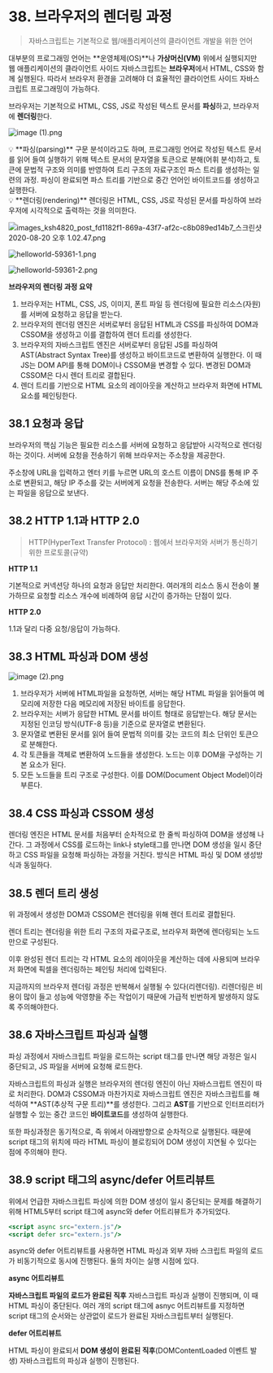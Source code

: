 # 38. 브라우저의 렌더링 과정

> 자바스크립트는 기본적으로 웹/애플리케이션의 클라이언트 개발을 위한 언어
> 

대부분의 프로그래밍 언어는 **운영체제(OS)**나 **가상머신(VM)** 위에서 실행되지만 웹 애플리케이션의 클라이언트 사이드 자바스크립트는 **브라우저**에서 HTML, CSS와 함께 실행된다. 따라서 브라우저 환경을 고려해야 더 효율적인 클라이언트 사이드 자바스크립트 프로그래밍이 가능하다.

브라우저는 기본적으로 HTML, CSS, JS로 작성된 텍스트 문서를 **파싱**하고, 브라우저에 **렌더링**한다.

![image (1).png](38%20%E1%84%87%E1%85%B3%E1%84%85%E1%85%A1%E1%84%8B%E1%85%AE%E1%84%8C%E1%85%A5%E1%84%8B%E1%85%B4%20%E1%84%85%E1%85%A6%E1%86%AB%E1%84%83%E1%85%A5%E1%84%85%E1%85%B5%E1%86%BC%20%E1%84%80%E1%85%AA%E1%84%8C%E1%85%A5%E1%86%BC%201cb01c119ebf40aeb2d4bdf35747c319/image_(1).png)

<aside>
💡 **파싱(parsing)**
구문 분석이라고도 하며, 프로그래밍 언어로 작성된 텍스트 문서를 읽어 들여 실행하기 위해 텍스트 문서의 문자열을 토큰으로 분해(어휘 분석)하고, 토큰에 문법적 구조와 의미를 반영하여 트리 구조의 자료구조인 파스 트리를 생성하는 일련의 과정.
파싱이 완료되면 파스 트리를 기반으로 중간 언어인 바이트코드를 생성하고 실행한다.

</aside>

<aside>
💡 **렌더링(rendering)**
렌더링은 HTML, CSS, JS로 작성된 문서를 파싱하여 브라우저에 시각적으로 출력하는 것을 의미한다.

</aside>

![images_ksh4820_post_fd1182f1-869a-43f7-af2c-c8b089ed14b7_스크린샷 2020-08-20 오후 1.02.47.png](Front-end%20Study%20f33158655d2342eb8200df51aede3108/JavaScript%20bcb0fd612b00495f9df74459139e6322/38%20%E1%84%87%E1%85%B3%E1%84%85%E1%85%A1%E1%84%8B%E1%85%AE%E1%84%8C%E1%85%A5%E1%84%8B%E1%85%B4%20%E1%84%85%E1%85%A6%E1%86%AB%E1%84%83%E1%85%A5%E1%84%85%E1%85%B5%E1%86%BC%20%E1%84%80%E1%85%AA%E1%84%8C%E1%85%A5%E1%86%BC%20(1)%20670622b5fd1c488aad26d70df7637b20/images_ksh4820_post_fd1182f1-869a-43f7-af2c-c8b089ed14b7_%25E1%2584%2589%25E1%2585%25B3%25E1%2584%258F%25E1%2585%25B3%25E1%2584%2585%25E1%2585%25B5%25E1%2586%25AB%25E1%2584%2589%25E1%2585%25A3%25E1%2586%25BA_2020-08-20_%25E1%2584%258B%25E1%2585%25A9%25E1%2584%2592%25E1%2585%25AE_1.02.47.png)

![helloworld-59361-1.png](Front-end%20Study%20f33158655d2342eb8200df51aede3108/JavaScript%20bcb0fd612b00495f9df74459139e6322/38%20%E1%84%87%E1%85%B3%E1%84%85%E1%85%A1%E1%84%8B%E1%85%AE%E1%84%8C%E1%85%A5%E1%84%8B%E1%85%B4%20%E1%84%85%E1%85%A6%E1%86%AB%E1%84%83%E1%85%A5%E1%84%85%E1%85%B5%E1%86%BC%20%E1%84%80%E1%85%AA%E1%84%8C%E1%85%A5%E1%86%BC%20(1)%20670622b5fd1c488aad26d70df7637b20/helloworld-59361-1.png)

![helloworld-59361-2.png](38%20%E1%84%87%E1%85%B3%E1%84%85%E1%85%A1%E1%84%8B%E1%85%AE%E1%84%8C%E1%85%A5%E1%84%8B%E1%85%B4%20%E1%84%85%E1%85%A6%E1%86%AB%E1%84%83%E1%85%A5%E1%84%85%E1%85%B5%E1%86%BC%20%E1%84%80%E1%85%AA%E1%84%8C%E1%85%A5%E1%86%BC%201cb01c119ebf40aeb2d4bdf35747c319/helloworld-59361-2.png)

**************************************************************************브라우저의 렌더링 과정 요약**************************************************************************

1. 브라우저는 HTML, CSS, JS, 이미지, 폰트 파일 등 렌더링에 필요한 리소스(자원)를 서버에 요청하고 응답을 받는다.
2. 브라우저의 렌더링 엔진은 서버로부터 응답된 HTML과 CSS를 파싱하여 DOM과 CSSOM을 생성하고 이를 결합하여 렌더 트리를 생성한다.
3. 브라우저의 자바스크립트 엔진은 서버로부터 응답된 JS를 파싱하여 AST(Abstract Syntax Tree)를 생성하고 바이트코드로 변환하여 실행한다. 이 때 JS는 DOM API를 통해 DOM이나 CSSOM을 변경할 수 있다. 변경된 DOM과 CSSOM은 다시 렌더 트리로 결합된다.
4. 렌더 트리를 기반으로 HTML 요소의 레이아웃을 계산하고 브라우저 화면에 HTML 요소를 페인팅한다.

## 38.1 요청과 응답

브라우저의 핵심 기능은 필요한 리소스를 서버에 요청하고 응답받아 시각적으로 렌더링하는 것이다. 서버에 요청을 전송하기 위해 브라우저는 주소창을 제공한다. 

주소창에 URL을 입력하고 엔터 키를 누르면 URL의 호스트 이름이 DNS를 통해 IP 주소로 변환되고, 해당 IP 주소를 갖는 서버에게 요청을 전송한다. 서버는 해당 주소에 있는 파일을 응답으로 보낸다. 

## 38.2 HTTP 1.1과 HTTP 2.0

> HTTP(HyperText Transfer Protocol) : 웹에서 브라우저와 서버가 통신하기 위한 프로토콜(규약)
> 

**HTTP 1.1**

기본적으로 커넥션당 하나의 요청과 응답만 처리한다. 여러개의 리소스 동시 전송이 불가하므로 요청할 리소스 개수에 비례하여 응답 시간이 증가하는 단점이 있다.

**HTTP 2.0**

1.1과 달리 다중 요청/응답이 가능하다. 

## 38.3 HTML 파싱과 DOM 생성

![image (2).png](38%20%E1%84%87%E1%85%B3%E1%84%85%E1%85%A1%E1%84%8B%E1%85%AE%E1%84%8C%E1%85%A5%E1%84%8B%E1%85%B4%20%E1%84%85%E1%85%A6%E1%86%AB%E1%84%83%E1%85%A5%E1%84%85%E1%85%B5%E1%86%BC%20%E1%84%80%E1%85%AA%E1%84%8C%E1%85%A5%E1%86%BC%201cb01c119ebf40aeb2d4bdf35747c319/image_(2).png)

1. 브라우저가 서버에 HTML파일을 요청하면, 서버는 해당 HTML 파일을 읽어들여 메모리에 저장한 다음 메모리에 저장된 바이트를 응답한다.
2. 브라우저는 서버가 응답한 HTML 문서를 바이트 형태로 응답받는다. 해당 문서는 지정된 인코딩 방식(UTF-8 등)을 기준으로 문자열로 변환된다. 
3. 문자열로 변환된 문서를 읽어 들여 문법적 의미를 갖는 코드의 최소 단위인 토큰으로 분해한다.
4. 각 토큰들을 객체로 변환하여 노드들을 생성한다. 노드는 이후 DOM을 구성하는 기본 요소가 된다.
5. 모든 노드들을 트리 구조로 구성한다. 이를 DOM(Document Object Model)이라 부른다.

## 38.4 CSS 파싱과 CSSOM 생성

렌더링 엔진은 HTML 문서를 처음부터 순차적으로 한 줄씩 파싱하여 DOM을 생성해 나간다. 그 과정에서 CSS를 로드하는 link나 style태그를 만나면 DOM 생성을 일시 중단하고 CSS 파일을 요청해 파싱하는 과정을 거친다. 방식은 HTML 파싱 및 DOM 생성방식과 동일하다. 

## 38.5 렌더 트리 생성

위 과정에서 생성한 DOM과 CSSOM은 렌더링을 위해 렌더 트리로 결합된다.

렌더 트리는 렌더링을 위한 트리 구조의 자료구조로, 브라우저 화면에 렌더링되는 노드만으로 구성된다. 

이후 완성된 렌더 트리는 각 HTML 요소의 레이아웃을 계산하는 데에 사용되며 브라우저 화면에 픽셀을 렌더링하는 페인팅 처리에 입력된다.

지금까지의 브라우저 렌더링 과정은 반복해서 실행될 수 있다(리렌더링). 리렌더링은 비용이 많이 들고 성능에 악영향을 주는 작업이기 때문에 가급적 빈번하게 발생하지 않도록 주의해야한다.

## 38.6 자바스크립트 파싱과 실행

파싱 과정에서 자바스크립트 파일을 로드하는 script 태그를 만나면 해당 과정은 일시 중단되고, JS 파일을 서버에 요청해 로드한다. 

자바스크립트의 파싱과 실행은 브라우저의 렌더링 엔진이 아닌 자바스크립트 엔진이 따로 처리한다. DOM과 CSSOM과 마찬가지로 자바스크립트 엔진은 자바스크립트를 해석하여 **AST(추상적 구문 트리)**를 생성한다. 그리고 **AST**를 기반으로 인터프리터가 실행할 수 있는 중간 코드인 **바이트코드**를 생성하여 실행한다.

또한 파싱과정은 동기적으로, 즉 위에서 아래방향으로 순차적으로 실행된다. 때문에 script 태그의 위치에 따라 HTML 파싱이 블로킹되어 DOM 생성이 지연될 수 있다는 점에 주의해야 한다.

## 38.9 script 태그의 async/defer 어트리뷰트

위에서 언급한 자바스크립트 파싱에 의한 DOM 생성이 일시 중단되는 문제를 해결하기 위해 HTML5부터 script 태그에 async와 defer 어트리뷰트가 추가되었다.

```jsx
<script async src="extern.js"/>
<script defer src="extern.js"/>
```

async와 defer 어트리뷰트를 사용하면 HTML 파싱과 외부 자바 스크립트 파일의 로드가 비동기적으로 동시에 진행된다. 둘의 차이는 실행 시점에 있다.

**async 어트리뷰트**

**자바스크립트 파일의 로드가 완료된 직후** 자바스크립트 파싱과 실행이 진행되며, 이 때 HTML 파싱이 중단된다. 여러 개의 script 태그에 asnyc 어트리뷰트를 지정하면 script 태그의 순서와는 상관없이 로드가 완료된 자바스크립트부터 실행된다. 

********************defer 어트리뷰트********************

HTML 파싱이 완료되서 **DOM 생성이 완료된 직후**(DOMContentLoaded 이벤트 발생) 자바스크립트의 파싱과 실행이 진행된다.